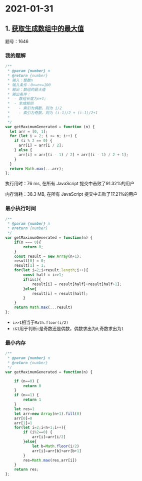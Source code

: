 # 2021-01-31

## 1. [获取生成数组中的最大值](https://leetcode-cn.com/problems/get-maximum-in-generated-array/)

题号：1646

### 我的题解

```js
/**
 * @param {number} n
 * @return {number}
 * 输入：整数n
 * 输入条件：0<=n<=100
 * 输出：数组的最大值
 * 输出条件：
 *  - 数组长度为n+1;
 *  - 生成规则
 *    - 索引为偶数，则为 i/2
 *    - 索引为奇数，则为 (i-1)/2 + (i-1)/2+1
 *
 */
var getMaximumGenerated = function (n) {
  let arr = [0, 1];
  for (let i = 2; i <= n; i++) {
    if (i % 2 == 0) {
      arr[i] = arr[i / 2];
    } else {
      arr[i] = arr[(i - 1) / 2] + arr[(i - 1) / 2 + 1];
    }
  }
  return Math.max(...arr);
};
```

执行用时：76 ms, 在所有 JavaScript 提交中击败了91.32%的用户

内存消耗：38.3 MB, 在所有 JavaScript 提交中击败了17.21%的用户

### 最小执行时间

```js
/**
 * @param {number} n
 * @return {number}
 */
var getMaximumGenerated = function(n) {
    if(n === 0){
        return 0;
    }
    const result = new Array(n+1);
    result[0] = 0;
    result[1] = 1;
    for(let i=2;i<result.length;i++){
        const half = i>>1;
        if(i&1){
            result[i] = result[half]+result[half+1];
        }else{
            result[i] = result[half];
        }
    }
    return Math.max(...result)
};
```

- `i>>1`相当于`Math.floor(i/2)`
- `i&1`用于判断`i`是奇数还是偶数，偶数求出为`0`,奇数求出为`1`

### 最小内存

```js
/**
 * @param {number} n
 * @return {number}
 */
var getMaximumGenerated = function(n) {

    if (n==0) {
        return 0
    }
    if (n==1) {
        return 1
    }
    let res=1
    let arr=new Array(n+1).fill(0)
    arr[0]=0
    arr[1]=1
    for(let i=2;i<n+1;i++){
        if (i%2==0) {
            arr[i]=arr[i/2]
        }else{
            let b=Math.floor(i/2)
            arr[i]=arr[b]+arr[b+1]
        }
        res=Math.max(res,arr[i])
    }
    return res;
};
```

